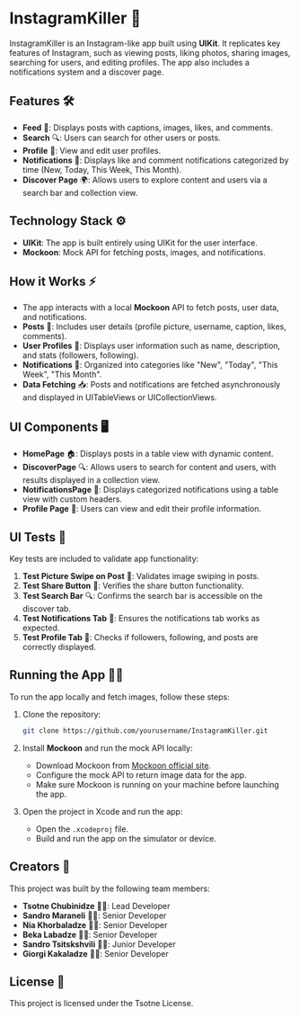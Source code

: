 # InstagramKiller 📸

InstagramKiller is an Instagram-like app built using **UIKit**. It replicates key features of Instagram, such as viewing posts, liking photos, sharing images, searching for users, and editing profiles. The app also includes a notifications system and a discover page.

## Features 🛠️

- **Feed** 📰: Displays posts with captions, images, likes, and comments.
- **Search** 🔍: Users can search for other users or posts.
- **Profile** 👤: View and edit user profiles.
- **Notifications** 🔔: Displays like and comment notifications categorized by time (New, Today, This Week, This Month).
- **Discover Page** 🌍: Allows users to explore content and users via a search bar and collection view.

## Technology Stack ⚙️

- **UIKit**: The app is built entirely using UIKit for the user interface.
- **Mockoon**: Mock API for fetching posts, images, and notifications.

## How it Works ⚡

- The app interacts with a local **Mockoon** API to fetch posts, user data, and notifications.
- **Posts** 📸: Includes user details (profile picture, username, caption, likes, comments).
- **User Profiles** 👤: Displays user information such as name, description, and stats (followers, following).
- **Notifications** 🔔: Organized into categories like "New", "Today", "This Week", "This Month".
- **Data Fetching** 📥: Posts and notifications are fetched asynchronously and displayed in UITableViews or UICollectionViews.

## UI Components 🖥️

- **HomePage** 🏠: Displays posts in a table view with dynamic content.
- **DiscoverPage** 🔍: Allows users to search for content and users, with results displayed in a collection view.
- **NotificationsPage** 🔔: Displays categorized notifications using a table view with custom headers.
- **Profile Page** 👤: Users can view and edit their profile information.

## UI Tests 🧪

Key tests are included to validate app functionality:

1. **Test Picture Swipe on Post** 📸: Validates image swiping in posts.
2. **Test Share Button** 🔗: Verifies the share button functionality.
3. **Test Search Bar** 🔍: Confirms the search bar is accessible on the discover tab.
4. **Test Notifications Tab** 🔔: Ensures the notifications tab works as expected.
5. **Test Profile Tab** 👤: Checks if followers, following, and posts are correctly displayed.

## Running the App 🏃‍♂️

To run the app locally and fetch images, follow these steps:

1. Clone the repository:
    ```bash
    git clone https://github.com/yourusername/InstagramKiller.git
    ```

2. Install **Mockoon** and run the mock API locally:
    - Download Mockoon from [Mockoon official site](https://mockoon.com).
    - Configure the mock API to return image data for the app.
    - Make sure Mockoon is running on your machine before launching the app.

3. Open the project in Xcode and run the app:
    - Open the `.xcodeproj` file.
    - Build and run the app on the simulator or device.

## Creators 👥

This project was built by the following team members:

- **Tsotne Chubinidze** 👨‍💻: Lead Developer
- **Sandro Maraneli** 👨‍💻: Senior Developer
- **Nia Khorbaladze** 👩‍💻: Senior Developer
- **Beka Labadze** 👨‍💻: Senior Developer
- **Sandro Tsitskshvili** 👨‍💻: Junior Developer
- **Giorgi Kakaladze** 👨‍💻: Senior Developer

## License 📜

This project is licensed under the Tsotne License.
